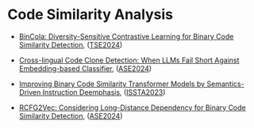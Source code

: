 # Code Similarity Analysis

- [BinCola: Diversity-Sensitive Contrastive Learning for Binary Code Similarity Detection](../venues/TSE2024/paper_14.md), ([TSE2024](../venues/TSE2024/README.md))


- [Cross-lingual Code Clone Detection: When LLMs Fail Short Against Embedding-based Classifier](../venues/ASE2024/paper_41.md), ([ASE2024](../venues/ASE2024/README.md))


- [Improving Binary Code Similarity Transformer Models by Semantics-Driven Instruction Deemphasis](../venues/ISSTA2023/paper_5.md), ([ISSTA2023](../venues/ISSTA2023/README.md))


- [RCFG2Vec: Considering Long-Distance Dependency for Binary Code Similarity Detection](../venues/ASE2024/paper_43.md), ([ASE2024](../venues/ASE2024/README.md))
